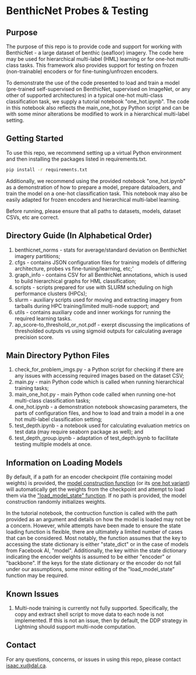 # BenthicNet Probes & Testing

## Purpose
The purpose of this repo is to provide code and support for working with BenthicNet - a large dataset of benthic (seafloor) imagery.
The code here may be used for hierarchical multi-label (HML) learning or for one-hot multi-class tasks.
This framework also provides support for testing on frozen (non-trainable) encoders or for fine-tuning/unfrozen encoders.

To demonstrate the use of the code presented to load and train a model (pre-trained self-supervised on BenthicNet, supervised on ImageNet, or any other of supported architectures) in a typical one-hot multi-class classification task, we supply a tutorial notebook "one_hot.ipynb".
The code in this notebook also reflects the main_one_hot.py Python script and can be with some minor alterations be modified to work in a hierarchical multi-label setting.

## Getting Started
To use this repo, we recommend setting up a virtual Python environment and then installing the packages listed in requirements.txt.
```bash
pip install -r requirements.txt
```
Additionally, we recommend using the provided notebook "one_hot.ipynb" as a demonstration of how to prepare a model,
prepare dataloaders, and train the model on a one-hot classification task. This notebook may also be easily adapted
for frozen encoders and hierarchical multi-label learning.

Before running, please ensure that all paths to datasets, models, dataset CSVs, etc are correct.

## Directory Guide (In Alphabetical Order)
1. benthicnet_norms - stats for average/standard deviation on BenthicNet imagery partitions;
2. cfgs - contains JSON configuration files for training models of differing architecture, probes vs fine-tuning/learning, etc;'
3. graph_info - contains CSV for all BenthicNet annotations, which is used to build hierarchical graphs for HML classification;
4. scripts - scripts prepared for use with SLURM scheduling on high performance clusters (HPCs);
5. slurm - auxiliary scripts used for moving and extracting imagery from tarballs during HPC training/limited multi-node support; and
6. utils - contains auxiliary code and inner workings for running the required learning tasks.
7. ap_score-to_threshold_or_not.pdf - exerpt discussing the implications of thresholded outputs vs using sigmoid outputs for calculating average precision score.

## Main Directory Python Files
1. check_for_problem_imgs.py - a Python script for checking if there are any issues with accessing required images based on the dataset CSV;
2. main.py - main Python code which is called when running hierarchical training tasks;
3. main_one_hot.py - main Python code called when running one-hot multi-class classification tasks;
4. one_hot.ipynb - a demonstration notebook showcasing parameters, the parts of configuration files, and how to load and train a model in a one hot multi-label classification setting;
5. test_depth.ipynb - a notebook used for calculating evaluation metrics on test data (may require seaborn package as well); and
6. test_depth_group.ipynb - adaptation of test_depth.ipynb to facilitate testing multiple models at once.

## Information on Loading Models
By default, if a path for an encoder checkpoint (file containing model weights) is provided, 
the [model construction function](https://github.com/DalhousieAI/benthicnet_probes/blob/master/utils/utils.py#L677) (or its [one hot variant](https://github.com/DalhousieAI/benthicnet_probes/blob/master/utils/utils.py#L750)) will automatically
get the weights from the checkpoint and attempt to load them via the ["load_model_state" function](https://github.com/DalhousieAI/benthicnet_probes/blob/master/utils/utils.py#L514).
If no path is provided, the model construction randomly initializes weights.

In the tutorial notebook, the contruction function is called with the path provided as an argument and details on how the model is loaded may not be a concern.
However, while attempts have been made to ensure the state loading function is flexible, there are ultimately a limited number of cases that can be considered.
Most notably, the function assumes that the key to accessing the state dictionary is either "state_dict" or in the case of models from Facebook AI, "model".
Additionally, the key within the state dictionary indicating the encoder weights is assumed to be either "encoder" or "backbone".
If the keys for the state dictionary or the encoder do not fall under our assumptions, some minor editing of the "load_model_state" function may be required.

## Known Issues
1. Multi-node training is currently not fully supported. Specifically, the copy and extract shell script to move data to each node is not implemented.
   If this is not an issue, then by default, the DDP strategy in Lightning should support multi-node computation.

## Contact
For any questions, concerns, or issues in using this repo, please contact [isaac.xu@dal.ca](mailto:isaac.xu@dal.ca).
